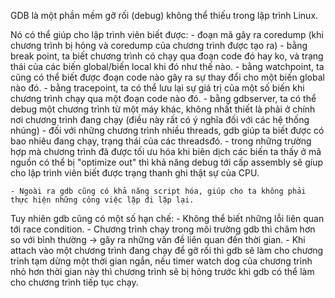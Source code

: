 GDB là một phần mềm gỡ rối (debug) không thể thiếu trong lập trình Linux.

Nó có thể giúp cho lập trình viên biết được:
	- đoạn mã gây ra coredump (khi chương trình bị hỏng và coredump của chương trình được tạo ra)
	- bằng break point, ta biết chương trình có chạy qua đoạn code đó hay ko, và trạng thái của các biến global/biến local khi đó như thế nào.
	- bằng watchpoint, ta cũng có thể biết được đoạn code nào gây ra sự thay đổi cho một biến global nào đó.
	- bằng tracepoint, ta có thể lưu lại sự giá trị của một số biến khi chương trình chạy qua một đoạn code nào đó.
	- bằng gdbserver, ta có thể debug một chương trình từ một máy khác, không nhất thiết là phải ở chính nơi chương trình đang chạy (điều này rất có ý nghĩa đối với các hệ thống nhúng)
	- đối với những chương trình nhiều threads, gdb giúp ta biết được có bao nhiêu đang chạy, trạng thái của các threadsđó.
	- trong những trường hợp mà chương trình đã được tối ưu hóa khi biên dịch các biến ta thấy ở mã nguồn có thể bị "optimize out" thì khả năng debug tới cấp assembly sẽ gíup cho lập trình viên biết được trạng thanh ghi thật sự của CPU.

	- Ngoài ra gdb cũng có khả năng script hóa, giúp cho ta không phải thực hiện những công việc lặp đi lặp lại.
						
Tuy nhiên gdb cũng có một số hạn chế:
	- Không thể biết những lỗi liên quan tới race condition.
	- Chương trình chạy trong môi trường gdb thì châm hơn so với bình thường -> gây ra những vấn đề liên quan đến thời gian.
	- Khi attach vào một chương trình đang chạy để gỡ rối thì gdb sẽ làm cho chương trỉnh tạm dừng một thời gian ngắn, nếu timer watch dog của chương trình nhỏ hơn thời gian này thì chương trình sẽ bị hỏng trước khi gdb có thể làm cho chương trình tiếp tục chạy.
